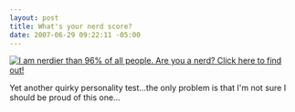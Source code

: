 ```yaml
---
layout: post
title: What's your nerd score?
date: 2007-06-29 09:22:11 -05:00
---
```


[![I am nerdier than 96% of all people. Are you a nerd? Click here to find out!](http://www.nerdtests.com/images/badge/37c29c64d6ce9a81.gif)](http://www.nerdtests.com/nq_ref.html)

Yet another quirky personality test...the only problem is that I'm not sure I should be proud of this one...
